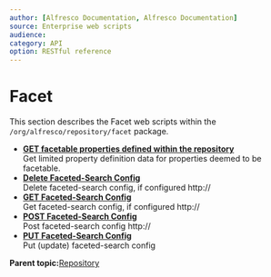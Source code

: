```yaml
---
author: [Alfresco Documentation, Alfresco Documentation]
source: Enterprise web scripts
audience: 
category: API
option: RESTful reference
---
```


# Facet

This section describes the Facet web scripts within the `/org/alfresco/repository/facet` package.

-   **[GET facetable properties defined within the repository](../references/RESTful-FacetFacetable-propertiesGet.md)**  
 Get limited property definition data for properties deemed to be facetable.
-   **[Delete Faceted-Search Config](../references/RESTful-FacetSolr-facet-config-adminDelete.md)**  
 Delete faceted-search config, if configured http://
-   **[GET Faceted-Search Config](../references/RESTful-FacetSolr-facet-config-adminGet.md)**  
 Get faceted-search config, if configured http://
-   **[POST Faceted-Search Config](../references/RESTful-FacetSolr-facet-config-adminPost.md)**  
 Post faceted-search config http://
-   **[PUT Faceted-Search Config](../references/RESTful-FacetSolr-facet-config-adminPut.md)**  
 Put \(update\) faceted-search config

**Parent topic:**[Repository](../references/RESTful-Repository.md)

